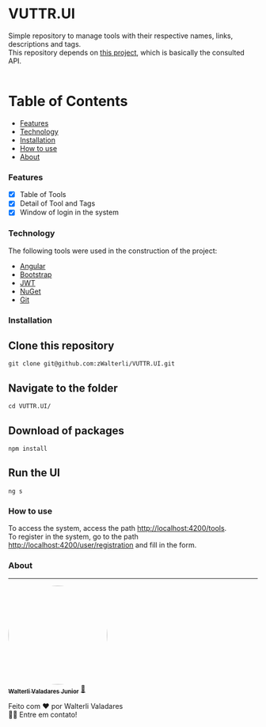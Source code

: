 # VUTTR.UI

Simple repository to manage tools with their respective names, links, descriptions and tags.</br>
This repository depends on [this project](https://github.com/zWalterli/VUTTR.API), which is basically the consulted API.
</br>
</br>

Table of Contents
=================
<!--ts-->
   * [Features](#features)
   * [Technology](#technology)
   * [Installation](#installation)
   * [How to use](#how-to-use)
   * [About](#about)
<!--te-->

### Features

- [x] Table of Tools
- [x] Detail of Tool and Tags
- [x] Window of login in the system

### Technology
The following tools were used in the construction of the project:

- [Angular](https://angular.io/)
- [Bootstrap](https://getbootstrap.com/)
- [JWT](https://jwt.io/)
- [NuGet](https://www.nuget.org/)
- [Git](https://github.com/)

### Installation

## Clone this repository
    git clone git@github.com:zWalterli/VUTTR.UI.git

## Navigate to the folder
    cd VUTTR.UI/

## Download of packages
    npm install
    
## Run the UI
    ng s

### How to use

To access the system, access the path <a href="http://localhost:4200/tools">http://localhost:4200/tools</a>. </br>
To register in the system, go to the path <a href="http://localhost:4200/user/registration">http://localhost:4200/user/registration</a> and fill in the form.

### About
---

<a href="https://www.linkedin.com/in/walterli-valadares-j%C3%BAnior-39807a165/" target="_blank">
 <img style="border-radius: 50%;" src="https://avatars.githubusercontent.com/u/46723190?s=460&u=9e52942eb8201675f594e1b24eae0afa22f1aef3&v=4" width="200px;" alt=""/>
 <br />
 <sub><b>Walterli Valadares Junior</b></sub></a> <a href="https://www.linkedin.com/in/walterli-valadares-j%C3%BAnior-39807a165/" title="Linkdlin">🚀</a>


Feito com ❤️ por Walterli Valadares
<br />👋🏽 Entre em contato!
